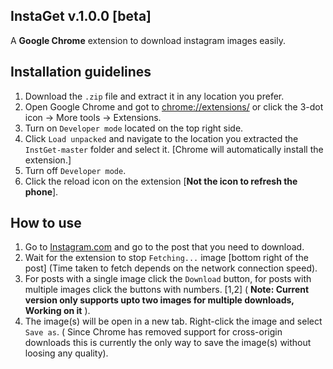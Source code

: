## InstaGet v.1.0.0 [beta]

A **Google Chrome** extension to download instagram images easily.

## Installation guidelines
1. Download the `.zip` file and extract it in any location you prefer.
2. Open Google Chrome and got to [chrome://extensions/](chrome://extensions/) or click the 3-dot icon -> More tools -> Extensions.
3. Turn on `Developer mode` located on the top right side.
4. Click `Load unpacked` and navigate to the location you extracted the `InstGet-master` folder and select it.
[Chrome will automatically install the extension.]
5. Turn off `Developer mode`.
6. Click the reload icon on the extension [**Not the icon to refresh the phone**].

## How to use 
1. Go to [Instagram.com](https://www.instagram.com/) and go to the post that you need to download.
2. Wait for the extension to stop `Fetching...` image [bottom right of the post] (Time taken to fetch depends on the network connection speed).
3. For posts with a single image click the `Download` button, for posts with multiple images click the buttons with numbers. [1,2] ( **Note: Current version only supports upto two images for multiple downloads, Working on it** ).
4. The image(s) will be open in a new tab. Right-click the image and select `Save as`. ( Since Chrome has removed support for cross-origin downloads this is currently the only way to save the image(s) without loosing any quality).
